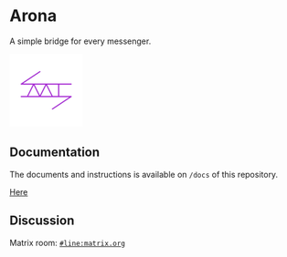 # Arona

A simple bridge for every messenger.

![Arona](docs/statics/icon.min.png)

## Documentation

The documents and instructions is available on `/docs` of this repository.

[Here](docs/README.md)

## Discussion

Matrix room: [`#line:matrix.org`](https://matrix.to/#/#line:matrix.org)
